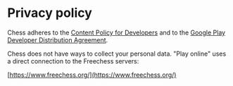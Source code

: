 # Privacy policy

Chess adheres to the [Content Policy for Developers](http://www.android.com/market/terms/developer-content-policy.html)
and to the [Google Play Developer Distribution Agreement](http://www.android.com/us/developer-distribution-agreement.html#showlanguages).

Chess does not have ways to collect your personal data.
"Play online" uses a direct connection to the Freechess servers:

[https://www.freechess.org/](https://www.freechess.org/)
